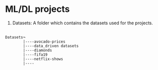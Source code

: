 # ML/DL projects
1) Datasets: A folder which contains the datasets used for the projects.<br> <br>
```
Datasets¬
        |----avocado-prices
        |----data_driven datasets
        |----diamonds
        |----fifa19
        |----netflix-shows
        |----
```
